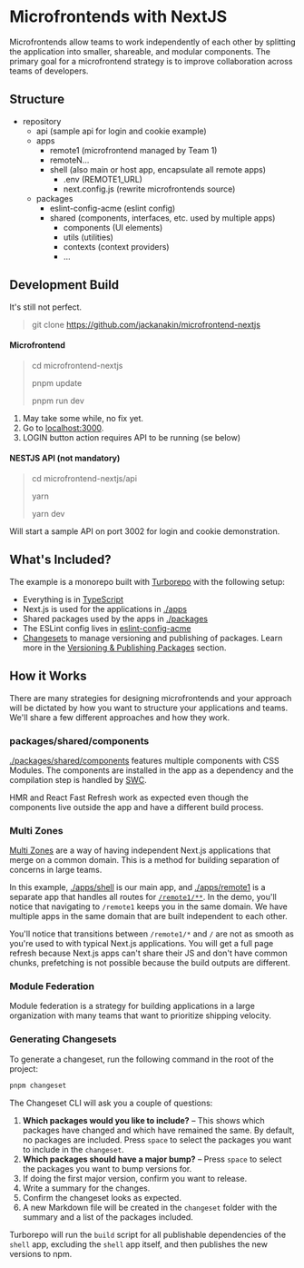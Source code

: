 # Microfrontends with NextJS

Microfrontends allow teams to work independently of each other by splitting the application into smaller, shareable, and modular components. The primary goal for a microfrontend strategy is to improve collaboration across teams of developers.

## Structure
- repository
   - api (sample api for login and cookie example)
   - apps
     - remote1 (microfrontend managed by Team 1)
     - remoteN...
     - shell (also main or host app, encapsulate all remote apps)
        - .env (REMOTE1_URL)
        - next.config.js (rewrite microfrontends source)
  -  packages
     - eslint-config-acme (eslint config)
     - shared (components, interfaces, etc. used by multiple apps)
       - components (UI elements)
       - utils (utilities)
       - contexts (context providers)
       - ...

## Development Build
It's still not perfect.

> git clone https://github.com/jackanakin/microfrontend-nextjs

#### Microfrontend
> cd microfrontend-nextjs
> 
> pnpm update
> 
> pnpm run dev

1. May take some while, no fix yet.
2. Go to [localhost:3000](http://localhost:3000).
3. LOGIN button action requires API to be running (se below)

#### NESTJS API (not mandatory)
> cd microfrontend-nextjs/api
>
> yarn
>
> yarn dev

Will start a sample API on port 3002 for login and cookie demonstration.

## What's Included?

The example is a monorepo built with [Turborepo](https://turborepo.org/) with the following setup:

- Everything is in [TypeScript](https://www.typescriptlang.org/)
- Next.js is used for the applications in [./apps](./apps)
- Shared packages used by the apps in [./packages](./packages)
- The ESLint config lives in [eslint-config-acme](./packages/eslint-config-acme)
- [Changesets](https://github.com/changesets/changesets) to manage versioning and publishing of packages. Learn more in the [Versioning & Publishing Packages](#versioning--publishing-packages) section.

## How it Works

There are many strategies for designing microfrontends and your approach will be dictated by how you want to structure your applications and teams. We'll share a few different approaches and how they work.

### packages/shared/components

[./packages/shared/components](./packages/shared/components) features multiple components with CSS Modules. The components are installed in the app as a dependency and the compilation step is handled by [SWC](https://swc.rs/).

HMR and React Fast Refresh work as expected even though the components live outside the app and have a different build process.

### Multi Zones

[Multi Zones](https://nextjs.org/docs/advanced-features/multi-zones) are a way of having independent Next.js applications that merge on a common domain. This is a method for building separation of concerns in large teams.

In this example, [./apps/shell](./apps/shell) is our main app, and [./apps/remote1](./apps/remote1) is a separate app that handles all routes for [`/remote1/**`](./apps/main/next.config.js). In the demo, you'll notice that navigating to `/remote1` keeps you in the same domain. We have multiple apps in the same domain that are built independent to each other.

You'll notice that transitions between `/remote1/*` and `/` are not as smooth as you're used to with typical Next.js applications. You will get a full page refresh because Next.js apps can't share their JS and don't have common chunks, prefetching is not possible because the build outputs are different.

### Module Federation

Module federation is a strategy for building applications in a large organization with many teams that want to prioritize shipping velocity.

### Generating Changesets

To generate a changeset, run the following command in the root of the project:

```bash
pnpm changeset
```

The Changeset CLI will ask you a couple of questions:

1. **Which packages would you like to include?** – This shows which packages have changed and which have remained the same. By default, no packages are included. Press `space` to select the packages you want to include in the `changeset`.
1. **Which packages should have a major bump?** – Press `space` to select the packages you want to bump versions for.
1. If doing the first major version, confirm you want to release.
1. Write a summary for the changes.
1. Confirm the changeset looks as expected.
1. A new Markdown file will be created in the `changeset` folder with the summary and a list of the packages included.

Turborepo will run the `build` script for all publishable dependencies of the `shell` app, excluding the `shell` app itself, and then publishes the new versions to npm.

